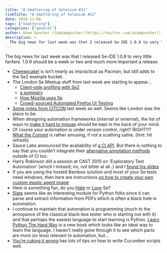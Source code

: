 ```yaml
---
title: "A Smattering of Selenium #31"
linkTitle: "A Smattering of Selenium #31"
date: 2010-11-08
tags: ["smattering"]
categories: ["general"]
author: Adam Goucher ([@adamgoucher](https://twitter.com/adamgoucher))
description: >
  The big news for last week was that I released Se-IDE 1.0.8 to very little fanfare.
---
```


The big news for last week was that I released Se-IDE 1.0.8 to very little fanfare. 1.0.9 should be a week or two and much more important a release.  

*   [Cheesecake!](http://seleniumexamples.com/blog/examples/cheesecake/) is isn’t nearly as impractical as Pacman, but still adds to the Se2 example bucket.
*   The London Se Meetup stuff from last week are starting to appear…
    *   [Client-side profiling with Se2](http://www.theautomatedtester.co.uk/blog/2010/london-selenium-user-group-3.htm)
    *   [a summary](http://blargon7.com/2010/11/mozilla-in-london-for-selenium-meetup-3/)
    *   [How Mozilla uses Se](http://www.slideshare.net/stephendonner/selenium-londonmeetup-5671730)
    *   [Crowd-sourced Automated Firefox UI Testing](http://www.slideshare.net/hskupin/crowdsourced-automated-firefox-ui-testing)
*   [Some notes from CITCON](http://www.dafydd.net/archive/2010/continuous-deployment/) last week as well. Seems like London was the place to be.
*   When designing automation frameworks (internal or external), the list of ways to [make it hard to misuse](http://ozlabs.org/~rusty/index.cgi/tech/2008-03-30.html) should be kept in the back of your mind.
*   Of course your automation is under version control, right? RIGHT?!? [What the Commit](http://whatthecommit.com/) is rather amusing, if not a scathing satire. (hint: hit refresh)
*   Sauce Labs announced the availability of [a CI API](http://saucelabs.com/blog/index.php/2010/11/doing-continuous-integration-testing-check-out-our-ci-api/). But there is nothing to say that you couldn’t integrate their [alternative annotation methods](http://saucelabs.com/products/docs/sauce-ondemand#alternative-annotation-methods) outside of CI too.
*   Harry Robinson did a session at CAST 2010 on ‘Exploratory Test Automation’ (which I missed; no, not bitter at all..) and I [found his slides](http://869789182725854870-a-harryrobinson-net-s-sites.googlegroups.com/a/harryrobinson.net/www/ExploratoryTestAutomation-CAST.pdf)
*   If you are using the hosted Bamboo solution and most of your Se tests need windows, then here are instructions [on how to create your own custom elastic agent image](http://confluence.atlassian.com/display/BAMBOO/Creating+a+Custom+Elastic+Image)
*   Here is something fun, do you [Hate](http://amplicate.com/hate/selenium) or [Love](http://amplicate.com/love/selenium) Se?
*   [Slate](http://pypi.python.org/pypi/slate) seems like an interesting module for Python folks since it can parse and extract information from PDFs which is often a black hole in automation.
*   I continue to maintain that automation is programming (much to the annoyance of the classical black-box tester who is starting out with it) and that perhaps the easiest language to start learning is Python. [Learn Python The Hard Way](http://learnpythonthehardway.org/home) is a new book which looks like an ideal way to learn the language. I haven’t really gone through it to see which parts are more (or less) relevant to automation, but…
*   [You’re cuking it wrong](http://elabs.se/blog/15-you-re-cuking-it-wrong) has lots of tips on how to write Cucumber scripts well.